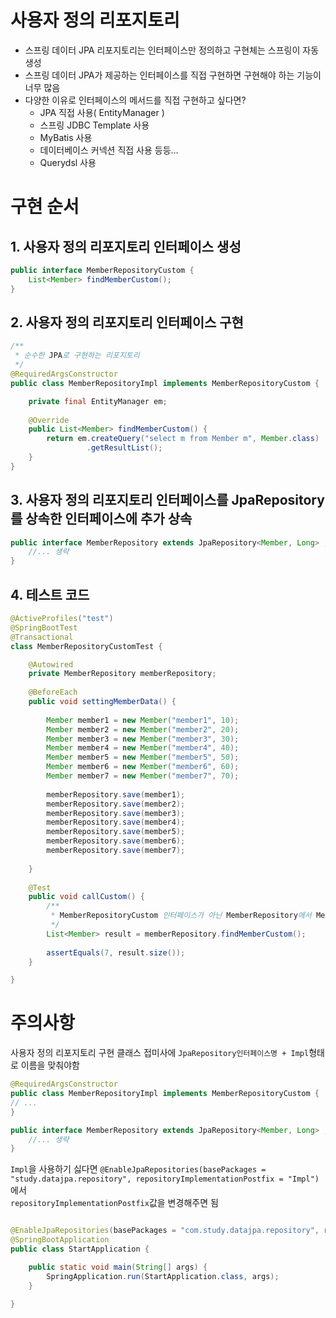 # 사용자 정의 리포지토리 

- 스프링 데이터 JPA 리포지토리는 인터페이스만 정의하고 구현체는 스프링이 자동 생성  
- 스프링 데이터 JPA가 제공하는 인터페이스를 직접 구현하면 구현해야 하는 기능이 너무 많음  
- 다양한 이유로 인터페이스의 메서드를 직접 구현하고 싶다면?  
  - JPA 직접 사용( EntityManager )
  - 스프링 JDBC Template 사용
  - MyBatis 사용
  - 데이터베이스 커넥션 직접 사용 등등...
  - Querydsl 사용

# 구현 순서
## 1. 사용자 정의 리포지토리 인터페이스 생성
```java
public interface MemberRepositoryCustom {
    List<Member> findMemberCustom();
}
```

## 2. 사용자 정의 리포지토리 인터페이스 구현
```java
/**
 * 순수한 JPA로 구현하는 리포지토리 
 */
@RequiredArgsConstructor
public class MemberRepositoryImpl implements MemberRepositoryCustom {

    private final EntityManager em;
    
    @Override
    public List<Member> findMemberCustom() {
        return em.createQuery("select m from Member m", Member.class)
                 .getResultList();
    }
}
```

## 3. 사용자 정의 리포지토리 인터페이스를 JpaRepository를 상속한 인터페이스에 추가 상속
```java
public interface MemberRepository extends JpaRepository<Member, Long> , MemberRepositoryCustom {
    //... 생략
}
```


## 4. 테스트 코드
```java
@ActiveProfiles("test")
@SpringBootTest
@Transactional
class MemberRepositoryCustomTest {

    @Autowired
    private MemberRepository memberRepository;
    
    @BeforeEach
    public void settingMemberData() {
                
        Member member1 = new Member("member1", 10);
        Member member2 = new Member("member2", 20);
        Member member3 = new Member("member3", 30);
        Member member4 = new Member("member4", 40);
        Member member5 = new Member("member5", 50);
        Member member6 = new Member("member6", 60);
        Member member7 = new Member("member7", 70);
        
        memberRepository.save(member1);
        memberRepository.save(member2);
        memberRepository.save(member3);
        memberRepository.save(member4);
        memberRepository.save(member5);
        memberRepository.save(member6);
        memberRepository.save(member7);
       
    }
    
    @Test
    public void callCustom() {
        /**
         * MemberRepositoryCustom 인터페이스가 아닌 MemberRepository에서 MemberRepositoryCustom의 구현 메서드를 호출
         */
        List<Member> result = memberRepository.findMemberCustom();
        
        assertEquals(7, result.size());
    }

}
```

# 주의사항
사용자 정의 리포지토리 구현 클래스 접미사에 `JpaRepository인터페이스명 + Impl`형태로 이름을 맞춰야함
```java
@RequiredArgsConstructor
public class MemberRepositoryImpl implements MemberRepositoryCustom {
// ...
}

public interface MemberRepository extends JpaRepository<Member, Long> , MemberRepositoryCustom {
    //... 생략
}
```

`Impl`을 사용하기 싫다면 `@EnableJpaRepositories(basePackages = "study.datajpa.repository", repositoryImplementationPostfix = "Impl")`에서  
`repositoryImplementationPostfix`값을 변경해주면 됨

```java

@EnableJpaRepositories(basePackages = "com.study.datajpa.repository", repositoryImplementationPostfix = "Custom")
@SpringBootApplication
public class StartApplication {

	public static void main(String[] args) {
		SpringApplication.run(StartApplication.class, args);
	}

}
```